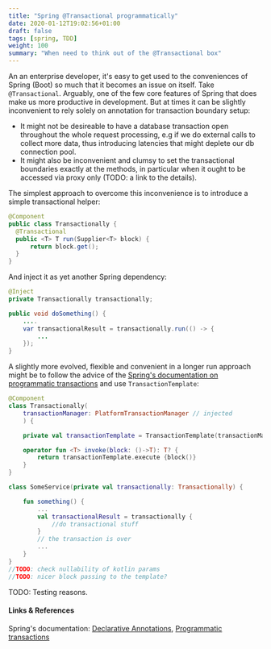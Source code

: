 ```yaml
---
title: "Spring @Transactional programmatically"
date: 2020-01-12T19:02:56+01:00
draft: false
tags: [spring, TDD]
weight: 100
summary: "When need to think out of the @Transactional box"
---
```


An an enterprise developer, it's easy to get used to the conveniences of Spring (Boot) so much that it becomes an issue on itself. Take `@Transactional`. Arguably, one of the few core features of Spring that does make us more productive in development. But at times it can be slightly inconvenient to rely solely on annotation for transaction boundary setup: 

* It might not be desireable to have a database transaction open throughout the whole request processing, e.g if we do external calls to collect more data, thus introducing latencies that might deplete our db connection pool. 
* It might also be inconvenient and clumsy to set the transactional boundaries exactly at the methods, in particular when it ought to be accessed via proxy only (TODO: a link to the details). 

The simplest approach to overcome this inconvenience is to introduce a simple transactional helper: 

```java
@Component
public class Transactionally {
  @Transactional
  public <T> T run(Supplier<T> block) {
      return block.get();
  }
}
```

And inject it as yet another Spring dependency: 

```java
@Inject
private Transactionally transactionally;

public void doSomething() {
    ....
    var transactionalResult = transactionally.run(() -> {
        ...
    });
}
```


A slightly more evolved, flexible and convenient in a longer run approach might be to follow the advice of the [Spring's documentation on programmatic transactions](https://docs.spring.io/spring-framework/docs/current/spring-framework-reference/data-access.html#transaction-programmatic) and use `TransactionTemplate`:

```kotlin
@Component
class Transactionally(
    transactionManager: PlatformTransactionManager // injected
    ) {

    private val transactionTemplate = TransactionTemplate(transactionManager)

    operator fun <T> invoke(block: ()->T): T? {
        return transactionTemplate.execute {block()}
    }
}

class SomeService(private val transactionally: Transactionally) {

    fun something() {
        ...
        val transactionalResult = transactionally {
            //do transactional stuff
        }
        // the transaction is over
        ...
    }
}
//TODO: check nullability of kotlin params
//TODO: nicer block passing to the template?
```


TODO: Testing reasons.

#### Links & References

Spring's documentation: [Declarative Annotations](https://docs.spring.io/spring-framework/docs/current/spring-framework-reference/data-access.html#transaction-declarative-annotations), [Programmatic transactions](https://docs.spring.io/spring-framework/docs/current/spring-framework-reference/data-access.html#transaction-programmatic)